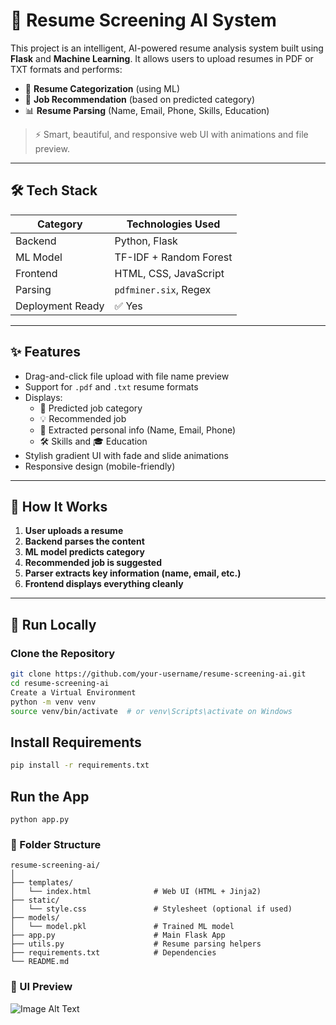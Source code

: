 # 🚀 Resume Screening AI System

This project is an intelligent, AI-powered resume analysis system built using **Flask** and **Machine Learning**. It allows users to upload resumes in PDF or TXT formats and performs:

- 📂 **Resume Categorization** (using ML)
- 💼 **Job Recommendation** (based on predicted category)
- 📊 **Resume Parsing** (Name, Email, Phone, Skills, Education)

> ⚡ Smart, beautiful, and responsive web UI with animations and file preview.

---

## 🛠 Tech Stack

| Category | Technologies Used |
|----------|-------------------|
| Backend  | Python, Flask      |
| ML Model | TF-IDF + Random Forest |
| Frontend | HTML, CSS, JavaScript |
| Parsing  | `pdfminer.six`, Regex |
| Deployment Ready | ✅ Yes |

---

## ✨ Features

- Drag-and-click file upload with file name preview
- Support for `.pdf` and `.txt` resume formats
- Displays:
  - 📌 Predicted job category
  - 💡 Recommended job
  - 🧾 Extracted personal info (Name, Email, Phone)
  - 🛠 Skills and 🎓 Education
- Stylish gradient UI with fade and slide animations
- Responsive design (mobile-friendly)

---

## 🔧 How It Works

1. **User uploads a resume**
2. **Backend parses the content**
3. **ML model predicts category**
4. **Recommended job is suggested**
5. **Parser extracts key information (name, email, etc.)**
6. **Frontend displays everything cleanly**

---

## 🚀 Run Locally

### Clone the Repository
```bash
git clone https://github.com/your-username/resume-screening-ai.git
cd resume-screening-ai
Create a Virtual Environment
python -m venv venv
source venv/bin/activate  # or venv\Scripts\activate on Windows
```

## Install Requirements
```bash
pip install -r requirements.txt
```
## Run the App
```
python app.py
```
### 📂 Folder Structure
```
resume-screening-ai/
│
├── templates/
│   └── index.html              # Web UI (HTML + Jinja2)
├── static/
│   └── style.css               # Stylesheet (optional if used)
├── models/
│   └── model.pkl               # Trained ML model
├── app.py                      # Main Flask App
├── utils.py                    # Resume parsing helpers
├── requirements.txt            # Dependencies
└── README.md
```
### 📸 UI Preview

![Image Alt Text](image-path)
